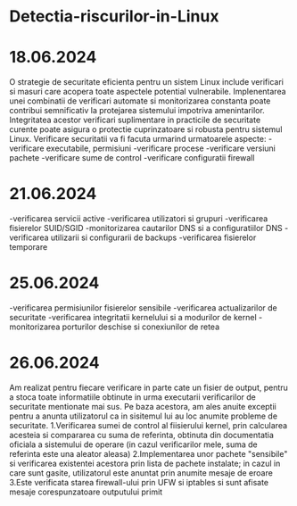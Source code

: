 # Detectia-riscurilor-in-Linux

# 18.06.2024
O strategie de securitate eficienta pentru un sistem Linux include verificari si masuri care acopera toate aspectele potential vulnerabile. Implenentarea unei combinatii de verificari automate si monitorizarea constanta poate contribui semnificativ la protejarea sistemului impotriva amenintarilor. Integritatea acestor verificari suplimentare in practicile de securitate curente poate asigura o protectie cuprinzatoare si robusta pentru sistemul Linux.
Verificare securitatii va fi facuta urmarind urmatoarele aspecte:
-verificare executabile, permisiuni
-verificare procese
-verificare versiuni pachete
-verificare sume de control
-verificare configuratii firewall

# 21.06.2024
-verificarea servicii active
-verificarea utilizatori si grupuri
-verificarea fisierelor SUID/SGID
-monitorizarea cautarilor DNS si a configuratiilor DNS
-verificarea utilizarii si configurarii de backups
-verificarea fisierelor temporare

# 25.06.2024
-verificarea permisiunilor fisierelor sensibile
-verificarea actualizarilor de securitate
-verificarea integritatii kernelului si a modurilor de kernel
-monitorizarea porturilor deschise si conexiunilor de retea

# 26.06.2024
Am realizat pentru fiecare verificare in parte cate un fisier de output, pentru a stoca toate informatiile obtinute in urma executarii verificarilor de securitate mentionate mai sus. Pe baza acestora, am ales anuite exceptii pentru a anunta utilizatorul ca in sisitemul lui au loc anumite probleme de securitate.
    1.Verificarea sumei de control al fiisierului kernel, prin calcularea acesteia si compararea cu suma de referinta, obtinuta din documentatia oficiala a sistemului de operare (in cazul verificarilor mele, suma de referinta este una aleator aleasa)
    2.Implementarea unor pachete "sensibile" si verificarea existentei acestora prin lista de pachete instalate; in cazul in care sunt gasite, utilizatorul este anuntat prin anumite mesaje de eroare
    3.Este verificata starea firewall-ului prin UFW si iptables si sunt afisate mesaje corespunzatoare outputului primit